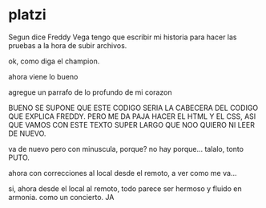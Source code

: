 # platzi

Segun dice Freddy Vega tengo que escribir mi historia para hacer las pruebas a la hora de subir archivos.

ok, como diga el champion.

ahora viene lo bueno


agregue un parrafo de lo profundo de mi corazon

BUENO SE SUPONE QUE ESTE CODIGO SERIA LA CABECERA DEL CODIGO QUE EXPLICA FREDDY. PERO ME DA PAJA HACER EL HTML Y EL CSS, ASI QUE VAMOS CON ESTE TEXTO SUPER LARGO QUE NOO QUIERO NI LEER DE NUEVO.

va de nuevo pero con minuscula, porque? no hay porque... talalo, tonto PUTO.

ahora con correcciones al local desde el remoto, a ver como me va...

si, ahora desde el local al remoto, todo parece ser hermoso y fluido en armonia. como un concierto. JA